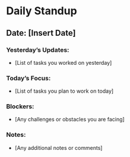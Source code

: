 # Daily Standup

## Date: [Insert Date]

### Yesterday’s Updates:
- [List of tasks you worked on yesterday]

### Today’s Focus:
- [List of tasks you plan to work on today]

### Blockers:
- [Any challenges or obstacles you are facing]

### Notes:
- [Any additional notes or comments]
